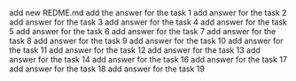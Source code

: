 add new REDME.md
add the answer for the task 1
add answer for the task 2
add answer for the task 3
add answer for the task 4
add answer for the task 5
add answer for the task 6
add answer for the task 7
add answer for the task 8
add answer for the task 9
add answer for the task 10
add answer for the task 11
add answer for the task 12
add answer for the task 13
add answer for the task 14
add answer for the task 16
add answer for the task 17
add answer for the task 18
add answer for the task 19